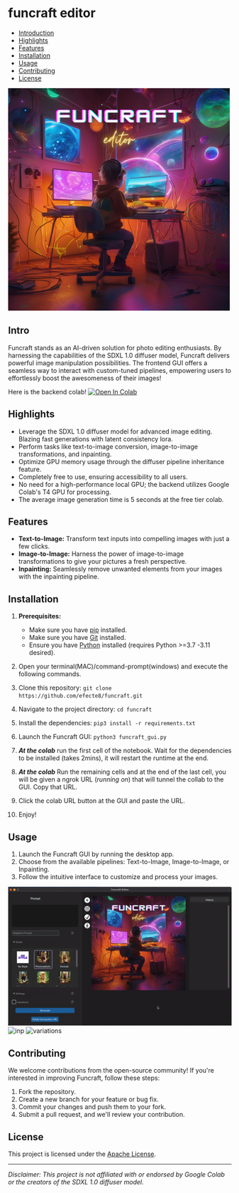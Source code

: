 # funcraft editor

- [Introduction](#introduction)
- [Highlights](#highlights)
- [Features](#features)
- [Installation](#installation)
- [Usage](#usage)
- [Contributing](#contributing)
- [License](#license)

![Funcraft](Funcraft.png)
## Intro
Funcraft stands as an AI-driven solution for photo editing enthusiasts. By harnessing the capabilities of the SDXL 1.0 diffuser model, Funcraft delivers powerful image manipulation possibilities. The frontend GUI offers a seamless way to interact with custom-tuned pipelines, empowering users to effortlessly boost the awesomeness of their images!

Here is the backend colab! 
[![Open In Colab](https://colab.research.google.com/assets/colab-badge.svg)](https://colab.research.google.com/github/efecte8/funcraft/blob/main/funcraft_backend_3_1_sdxl_lcm_lora.ipynb)

## Highlights
- Leverage the SDXL 1.0 diffuser model for advanced image editing. Blazing fast generations with latent consistency lora.
- Perform tasks like text-to-image conversion, image-to-image transformations, and inpainting.
- Optimize GPU memory usage through the diffuser pipeline inheritance feature.
- Completely free to use, ensuring accessibility to all users.
- No need for a high-performance local GPU; the backend utilizes Google Colab's T4 GPU for processing.
- The average image generation time is 5 seconds at the free tier colab.

## Features
- **Text-to-Image:** Transform text inputs into compelling images with just a few clicks.
- **Image-to-Image:** Harness the power of image-to-image transformations to give your pictures a fresh perspective.
- **Inpainting:** Seamlessly remove unwanted elements from your images with the inpainting pipeline.

  
## Installation

1. **Prerequisites:**
   - Make sure you have [pip](https://pip.pypa.io/en/stable/installing/) installed.
   - Make sure you have [Git](https://git-scm.com/downloads) installed.
   - Ensure you have [Python](https://www.python.org/downloads/) installed (requires Python >=3.7 -3.11 desired).

2. Open your terminal(MAC)/command-prompt(windows) and execute the following commands.
3. Clone this repository: `git clone https://github.com/efecte8/funcraft.git`
4. Navigate to the project directory: `cd funcraft`
5. Install the dependencies: `pip3 install -r requirements.txt`
6. Launch the Funcraft GUI: `python3 funcraft_gui.py`
7. ***At the colab*** run the first cell of the notebook. Wait for the dependencies to be installed (takes 2mins), it will restart the runtime at the end.
8. ***At the colab*** Run the remaining cells and at the end of the last cell, you will be given a ngrok URL (_running on_) that will tunnel the collab to the GUI. Copy that URL.
9. Click the colab URL button at the GUI and paste the URL.
10. Enjoy!

## Usage
1. Launch the Funcraft GUI by running the desktop app.
3. Choose from the available pipelines: Text-to-Image, Image-to-Image, or Inpainting.
4. Follow the intuitive interface to customize and process your images.

![t2i](demo/fc_txt2img.gif)
![inp](demo/fc_inpaint.gif)
![variations](demo/fc_variations.gif)

## Contributing
We welcome contributions from the open-source community! If you're interested in improving Funcraft, follow these steps:
1. Fork the repository.
2. Create a new branch for your feature or bug fix.
3. Commit your changes and push them to your fork.
4. Submit a pull request, and we'll review your contribution.

## License
This project is licensed under the [Apache License](LICENSE).

---

*Disclaimer: This project is not affiliated with or endorsed by Google Colab or the creators of the SDXL 1.0 diffuser model.*

